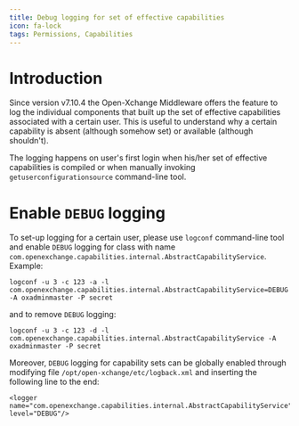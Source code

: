 ```yaml
---
title: Debug logging for set of effective capabilities
icon: fa-lock
tags: Permissions, Capabilities
---
```


# Introduction

Since version v7.10.4 the Open-Xchange Middleware offers the feature to log the individual components that built up the set of effective capabilities associated with a certain user. This is useful to understand why a certain capability is absent (although somehow set) or available (although shouldn't).

The logging happens on user's first login when his/her set of effective capabilities is compiled or when manually invoking `getuserconfigurationsource` command-line tool.

# Enable `DEBUG` logging

To set-up logging for a certain user, please use `logconf` command-line tool and enable `DEBUG` logging for class with name `com.openexchange.capabilities.internal.AbstractCapabilityService`. Example:

```
logconf -u 3 -c 123 -a -l com.openexchange.capabilities.internal.AbstractCapabilityService=DEBUG -A oxadminmaster -P secret
```

and to remove `DEBUG` logging:

```
logconf -u 3 -c 123 -d -l com.openexchange.capabilities.internal.AbstractCapabilityService -A oxadminmaster -P secret
```

Moreover, `DEBUG` logging for capability sets can be globally enabled through modifying file `/opt/open-xchange/etc/logback.xml` and inserting the following line to the end:

```
<logger name="com.openexchange.capabilities.internal.AbstractCapabilityService" level="DEBUG"/>
```